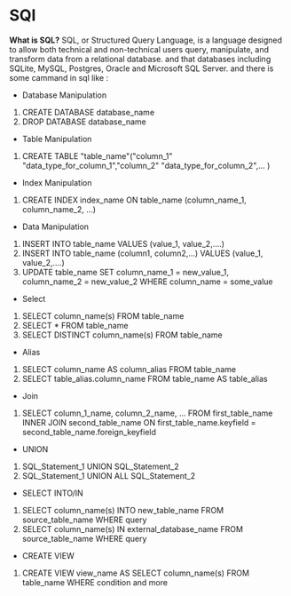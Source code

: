 # SQl
**What is SQL?**
SQL, or Structured Query Language, is a language designed to allow both technical and non-technical users query, manipulate, and transform data from a relational database.
and that databases including SQLite, MySQL, Postgres, Oracle and Microsoft SQL Server.
and there is some cammand in sql like :
- Database Manipulation
1. CREATE DATABASE database_name	   
2. DROP DATABASE database_name
-  Table Manipulation
1. CREATE TABLE "table_name"("column_1" "data_type_for_column_1","column_2" "data_type_for_column_2",... )
-  Index Manipulation 
1. CREATE INDEX index_name ON table_name (column_name_1, column_name_2, ...)
- Data Manipulation 
1. INSERT INTO table_name VALUES (value_1, value_2,....)
2. INSERT INTO table_name (column1, column2,...) VALUES (value_1, value_2,....)
3. UPDATE table_name SET column_name_1 = new_value_1, column_name_2 = new_value_2 WHERE column_name = some_value
-  Select
1. SELECT column_name(s) FROM table_name
2. SELECT * FROM table_name
3. SELECT DISTINCT column_name(s) FROM table_name
-  Alias
1. SELECT column_name AS column_alias FROM table_name
2. SELECT table_alias.column_name FROM table_name AS table_alias
-  Join
1. SELECT column_1_name, column_2_name, ... FROM first_table_name INNER JOIN second_table_name ON first_table_name.keyfield = second_table_name.foreign_keyfield
-  UNION
1. SQL_Statement_1 UNION SQL_Statement_2
2. SQL_Statement_1 UNION ALL SQL_Statement_2
-  SELECT INTO/IN
1. SELECT column_name(s) INTO new_table_name FROM source_table_name WHERE query
2. SELECT column_name(s) IN external_database_name FROM source_table_name WHERE query
- CREATE VIEW
1. CREATE VIEW view_name AS SELECT column_name(s) FROM table_name WHERE condition
and more 